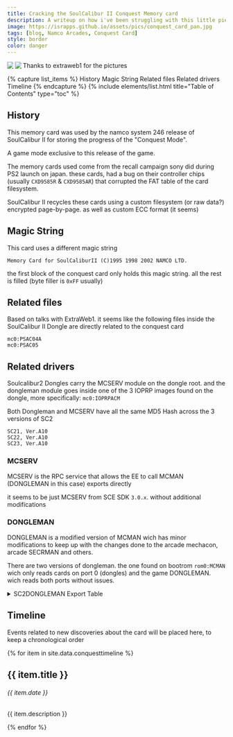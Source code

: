 ```yaml
---
title: Cracking the SoulCalibur II Conquest Memory card
description: A writeup on how i've been struggling with this little piece of history. the second rarest memcard in the world (IMO)
image: https://israpps.github.io/assets/pics/conquest_card_pan.jpg
tags: [blog, Namco Arcades, Conquest Card]
style: border
color: danger
---
```


<div id="banner" style="overflow: hidden; align-items: center; float: left;">
    <div class="" style="max-width: 40%; max-height: 40%; display: inline-block;">
        <img src ="/assets/pics/conquest_card_front.jpg" class="wow animated fadeIn">
    </div>
    <div class="" style="max-width: 40%; max-height: 40%; display: inline-block;">
        <img src ="/assets/pics/conquest_card_back.jpg" class="wow animated fadeIn">
    </div>
</div>
Thanks to extraweb1 for the pictures
<br>


{% capture list_items %}
History
Magic String
Related files
Related drivers
Timeline
{% endcapture %}
{% include elements/list.html title="Table of Contents" type="toc" %}


## History

This memory card was used by the namco system 246 release of SoulCalibur II for storing the progress of the "Conquest Mode".

A game mode exclusive to this release of the game.

The memory cards used come from the recall campaign sony did during PS2 launch on japan. these cards, had a bug on their controller chips (usually `CXD9585R` & `CXD9585AR`) that corrupted the FAT table of the card filesystem.

SoulCalibur II recycles these cards using a custom filesystem (or raw data?) encrypted page-by-page. as well as custom ECC format (it seems)

## Magic String

This card uses a different magic string

```Memory Card for SoulCaliburII (C)1995 1998 2002 NAMCO LTD.```

the first block of the conquest card only holds this magic string. all the rest is filled (byte filler is `0xFF` usually)


## Related files

Based on talks with ExtraWeb1. it seems like the following files inside the SoulCalibur II Dongle are directly related to the conquest card

```
mc0:PSAC04A
mc0:PSAC05
```

## Related drivers

Soulcalibur2 Dongles carry the MCSERV module on the dongle root. and the dongleman module goes inside one of the 3 IOPRP images found on the dongle, more specifically: `mc0:IOPRPACM`

Both Dongleman and MCSERV have all the same MD5 Hash across the 3 versions of SC2

```
SC21, Ver.A10
SC22, Ver.A10
SC23, Ver.A10
```

### MCSERV

MCSERV is the RPC service that allows the EE to call MCMAN (DONGLEMAN in this case) exports directly

it seems to be just MCSERV from SCE SDK `3.0.x`. without additional modifications

### DONGLEMAN

DONGLEMAN is a modified version of MCMAN wich has minor modifications to keep up with the changes done to the arcade mechacon, arcade SECRMAN and others.

There are two versions of dongleman. the one found on bootrom `rom0:MCMAN` wich only reads cards on port 0 (dongles) and the game DONGLEMAN. wich reads both ports without issues.

<details>
    <summary>SC2DONGLEMAN Export Table</summary>

<table>
    <tr>
        <th>function label</th>
        <th>export number</th>
    </tr>
    <tr>
        <td>mcman_stub</td>
        <td>0</td>
    </tr>
    <tr>
        <td>mcman_stub</td>
        <td>1</td>
    </tr>
    <tr>
        <td>mcman_stub</td>
        <td>2</td>
    </tr>
    <tr>
        <td>mcman_stub</td>
        <td>3</td>
    </tr>
    <tr>
        <td>mcman_stub</td>
        <td>4</td>
    </tr>
    <tr>
        <td>McDetectCard</td>
        <td>5</td>
    </tr>
    <tr>
        <td>McOpen</td>
        <td>6</td>
    </tr>
    <tr>
        <td>McClose</td>
        <td>7</td>
    </tr>
    <tr>
        <td>McRead</td>
        <td>8</td>
    </tr>
    <tr>
        <td>McWrite</td>
        <td>9</td>
    </tr>
    <tr>
        <td>McSeek</td>
        <td>10</td>
    </tr>
    <tr>
        <td>McFormat</td>
        <td>11</td>
    </tr>
    <tr>
        <td>McGetDir</td>
        <td>12</td>
    </tr>
    <tr>
        <td>McDelete</td>
        <td>13</td>
    </tr>
    <tr>
        <td>McFlush</td>
        <td>14</td>
    </tr>
    <tr>
        <td>McChDir</td>
        <td>15</td>
    </tr>
    <tr>
        <td>McSetFileInfo</td>
        <td>16</td>
    </tr>
    <tr>
        <td>McEraseBlock</td>
        <td>17</td>
    </tr>
    <tr>
        <td>McReadPage</td>
        <td>18</td>
    </tr>
    <tr>
        <td>McWritePage</td>
        <td>19</td>
    </tr>
    <tr>
        <td>McDataChecksum</td>
        <td>20</td>
    </tr>
    <tr>
        <td>McDetectCard2</td>
        <td>21</td>
    </tr>
    <tr>
        <td>McGetFormat</td>
        <td>22</td>
    </tr>
    <tr>
        <td>McGetEntSpace</td>
        <td>23</td>
    </tr>
    <tr>
        <td>McReplaceBadBlock</td>
        <td>24</td>
    </tr>
    <tr>
        <td>McCloseAll</td>
        <td>25</td>
    </tr>
    <tr>
        <td>mcman_sio2_mtap_get_sl</td>
        <td>26</td>
    </tr>
    <tr>
        <td>mcman_stub</td>
        <td>27</td>
    </tr>
    <tr>
        <td>mcman_stub</td>
        <td>28</td>
    </tr>
    <tr>
        <td>McReadPS1PDACard</td>
        <td>29</td>
    </tr>
    <tr>
        <td>McWritePS1PDACard</td>
        <td>30</td>
    </tr>
    <tr>
        <td>mcman_stub</td>
        <td>31</td>
    </tr>
    <tr>
        <td>mcman_stub</td>
        <td>32</td>
    </tr>
    <tr>
        <td>mcman_stub</td>
        <td>33</td>
    </tr>
    <tr>
        <td>mcman_stub</td>
        <td>34</td>
    </tr>
    <tr>
        <td>mcman_stub</td>
        <td>35</td>
    </tr>
    <tr>
        <td>McUnformat</td>
        <td>36</td>
    </tr>
    <tr>
        <td>McRetOnly</td>
        <td>37</td>
    </tr>
    <tr>
        <td>McGetFreeClusters</td>
        <td>38</td>
    </tr>
    <tr>
        <td>McGetMcType</td>
        <td>39</td>
    </tr>
    <tr>
        <td>McSetPS1CardFlag</td>
        <td>40</td>
    </tr>
    <tr>
        <td>mcman_stub</td>
        <td>41</td>
    </tr>
    <tr>
        <td>McGetModuleInfo</td>
        <td>42</td>
    </tr>
    <tr>
        <td>McGetCardSpec</td>
        <td>43</td>
    </tr>
    <tr>
        <td>McGetFATentry</td>
        <td>44</td>
    </tr>
    <tr>
        <td>McCheckBlock</td>
        <td>45</td>
    </tr>
    <tr>
        <td>McSetFATentry</td>
        <td>46</td>
    </tr>
    <tr>
        <td>McReadDirEntry</td>
        <td>47</td>
    </tr>
    <tr>
        <td>Mc1stCacheEntSetWrFlag</td>
        <td>48</td>
    </tr>
    <tr>
        <td>McCreateDirentry</td>
        <td>49</td>
    </tr>
    <tr>
        <td>McReadCluster</td>
        <td>50</td>
    </tr>
    <tr>
        <td>McFlushCache</td>
        <td>51</td>
    </tr>
    <tr>
        <td>McSetDirEntryState</td>
        <td>52</td>
    </tr>
    <tr>
        <td>mcman_stub</td>
        <td>53</td>
    </tr>
</table>

</details>

## Timeline

Events related to new discoveries about the card will be placed here, to keep a chronological order

<div class="col mt-4">
  <div class="timeline-body bg-themed">
    {% for item in site.data.conquesttimeline %}
      <div class="timeline-item">
        <div class="content">
          <h2>{{ item.title }}</h2>
          <h6 class="date">{{ item.date }}</h6>
          <p>{{ item.description }}</p>
        </div>
      </div>
    {% endfor %}
  </div>
</div>
